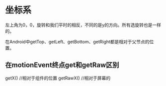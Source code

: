 # 坐标系

左上角为0，0，旋转和我们平时的相反，不同的是y的方向。所有选旋转也是一样的。

在Android中getTop、getLeft、getBottom、getRight都是相对于父节点的位置。

## 在motionEvent终点get和getRaw区别

getX() //相对于组件的位置
getRawX() //相对于屏幕的